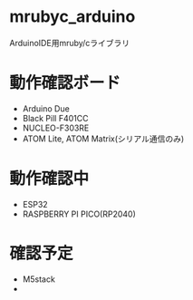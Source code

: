 # mrubyc_arduino
ArduinoIDE用mruby/cライブラリ

# 動作確認ボード
- Arduino Due
- Black Pill F401CC
- NUCLEO-F303RE
- ATOM Lite, ATOM Matrix(シリアル通信のみ)

# 動作確認中
- ESP32
- RASPBERRY PI PICO(RP2040)

# 確認予定
- M5stack
- 
